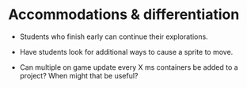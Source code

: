 # Accommodations & differentiation
- Students who finish early can continue their explorations.
- Have students look for additional ways to cause a sprite to move.
  
- Can multiple on game update every X ms containers be added to a project? When might that be useful?
